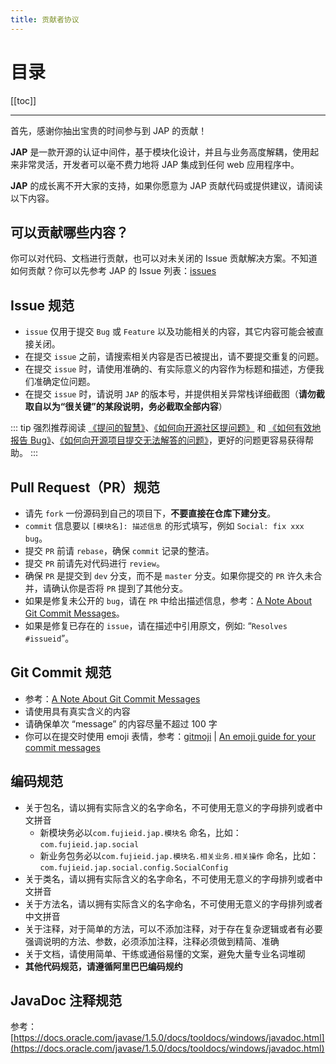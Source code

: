 ```yaml
---
title: 贡献者协议
---
```


# 目录

[[toc]]

----

首先，感谢你抽出宝贵的时间参与到 JAP 的贡献！

**JAP** 是一款开源的认证中间件，基于模块化设计，并且与业务高度解耦，使用起来非常灵活，开发者可以毫不费力地将 JAP 集成到任何 web 应用程序中。

**JAP** 的成长离不开大家的支持，如果你愿意为 JAP 贡献代码或提供建议，请阅读以下内容。

## 可以贡献哪些内容？

你可以对代码、文档进行贡献，也可以对未关闭的 Issue 贡献解决方案。不知道如何贡献？你可以先参考 JAP 的 Issue 列表：[issues](https://gitee.com/fujieid/jap/issues)

## Issue 规范

- `issue` 仅用于提交 `Bug` 或 `Feature` 以及功能相关的内容，其它内容可能会被直接关闭。
- 在提交 `issue` 之前，请搜索相关内容是否已被提出，请不要提交重复的问题。
- 在提交 `issue` 时，请使用准确的、有实际意义的内容作为标题和描述，方便我们准确定位问题。
- 在提交 `issue` 时，请说明 `JAP` 的版本号，并提供相关异常栈详细截图（**请勿截取自以为“很关键”的某段说明，务必截取全部内容**）

::: tip
强烈推荐阅读 [《提问的智慧》](https://github.com/ryanhanwu/How-To-Ask-Questions-The-Smart-Way)、[《如何向开源社区提问题》](https://github.com/seajs/seajs/issues/545) 和 [《如何有效地报告 Bug》](http://www.chiark.greenend.org.uk/~sgtatham/bugs-cn.html)、[《如何向开源项目提交无法解答的问题》](https://zhuanlan.zhihu.com/p/25795393)，更好的问题更容易获得帮助。
:::

## Pull Request（PR）规范

- 请先 `fork` 一份源码到自己的项目下，**不要直接在仓库下建分支**。
- `commit` 信息要以 `[模块名]: 描述信息` 的形式填写，例如 `Social: fix xxx bug`。
- 提交 `PR` 前请 `rebase`，确保 `commit` 记录的整洁。
- 提交 `PR` 前请先对代码进行 `review`。
- 确保 `PR` 是提交到 `dev` 分支，而不是 `master` 分支。如果你提交的 `PR` 许久未合并，请确认你是否将 `PR` 提到了其他分支。
- 如果是修复未公开的 `bug`，请在 `PR` 中给出描述信息，参考：[A Note About Git Commit Messages](https://tbaggery.com/2008/04/19/a-note-about-git-commit-messages.html)。
- 如果是修复已存在的 `issue`，请在描述中引用原文，例如: “`Resolves #issueid`”。

## Git Commit 规范

- 参考：[A Note About Git Commit Messages](https://tbaggery.com/2008/04/19/a-note-about-git-commit-messages.html)
- 请使用具有真实含义的内容
- 请确保单次 “message” 的内容尽量不超过 100 字
- 你可以在提交时使用 emoji 表情，参考：[gitmoji](https://github.com/carloscuesta/gitmoji) | [An emoji guide for your commit messages](https://gitmoji.dev)

## 编码规范

- 关于包名，请以拥有实际含义的名字命名，不可使用无意义的字母排列或者中文拼音
    - 新模块务必以`com.fujieid.jap.模块名` 命名，比如：`com.fujieid.jap.social`
    - 新业务包务必以`com.fujieid.jap.模块名.相关业务.相关操作` 命名，比如：`com.fujieid.jap.social.config.SocialConfig`
- 关于类名，请以拥有实际含义的名字命名，不可使用无意义的字母排列或者中文拼音
- 关于方法名，请以拥有实际含义的名字命名，不可使用无意义的字母排列或者中文拼音
- 关于注释，对于简单的方法，可以不添加注释，对于存在复杂逻辑或者有必要强调说明的方法、参数，必须添加注释，注释必须做到精简、准确
- 关于文档，请使用简单、干练或通俗易懂的文案，避免大量专业名词堆砌
- **其他代码规范，请遵循阿里巴巴编码规约**

## JavaDoc 注释规范

参考：[https://docs.oracle.com/javase/1.5.0/docs/tooldocs/windows/javadoc.html](https://docs.oracle.com/javase/1.5.0/docs/tooldocs/windows/javadoc.html)


